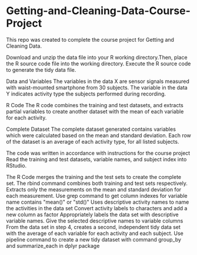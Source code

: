 # Getting-and-Cleaning-Data-Course-Project
This repo was created to complete the course project for Getting and Cleaning Data.

Download and unzip the data file into your R working directory.Then, place the R source code file into the working directory.
Execute the R source code to generate the tidy data file.

Data and Variables
The variables in the data X are sensor signals measured with waist-mounted smartphone from 30 subjects. The variable in the data Y indicates activity type the subjects performed during recording.

R Code 
The R code combines the training and test datasets, and extracts partial variables to create another dataset with the mean of each variable for each activity.

Complete Dataset
The complete dataset generated contains variables which were calculated based on the mean and standard deviation. Each row of the dataset is an average of each activity type, for all listed subjects.

The code was written in accordance with instructions for the course project
Read the training and test datasets, variable names, and subject index into RStudio.

The R Code merges the training and the test sets to create the complete set. The rbind command combines both training and test sets respectively.
Extracts only the measurements on the mean and standard deviation for each measurement. Use grep command to get column indexes for variable name contains "mean()" or "std()"
Uses descriptive activity names to name the activities in the data set Convert activity labels to characters and add a new column as factor
Appropriately labels the data set with descriptive variable names. Give the selected descriptive names to variable columns
From the data set in step 4, creates a second, independent tidy data set with the average of each variable for each activity and each subject. Use pipeline command to create a new tidy dataset with command group_by and summarize_each in dplyr package
